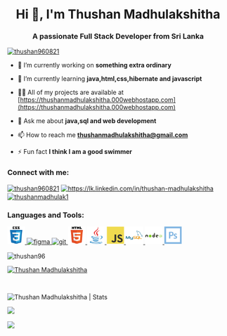 <h1 align="center">Hi 👋, I'm Thushan Madhulakshitha</h1>
<h3 align="center">A passionate Full Stack Developer from Sri Lanka</h3>

<p align="left"> <a href="https://twitter.com/thushan960821" target="blank"><img src="https://img.shields.io/twitter/follow/thushan960821?logo=twitter&style=for-the-badge" alt="thushan960821" /></a> </p>

- 🔭 I’m currently working on **something extra ordinary**

- 🌱 I’m currently learning **java,html,css,hibernate and javascript**

- 👨‍💻 All of my projects are available at [https://thushanmadhulakshitha.000webhostapp.com](https://thushanmadhulakshitha.000webhostapp.com)

- 💬 Ask me about **java,sql and web development**

- 📫 How to reach me **thushanmadhulakshitha@gmail.com**

- ⚡ Fun fact **I think I am a good swimmer**

<h3 align="left">Connect with me:</h3>
<p align="left">
<a href="https://twitter.com/thushan960821" target="blank"><img align="center" src="https://raw.githubusercontent.com/rahuldkjain/github-profile-readme-generator/master/src/images/icons/Social/twitter.svg" alt="thushan960821" height="30" width="40" /></a>
<a href="https://linkedin.com/in/https://lk.linkedin.com/in/thushan-madhulakshitha" target="blank"><img align="center" src="https://raw.githubusercontent.com/rahuldkjain/github-profile-readme-generator/master/src/images/icons/Social/linked-in-alt.svg" alt="https://lk.linkedin.com/in/thushan-madhulakshitha" height="30" width="40" /></a>
<a href="https://www.hackerrank.com/thushanmadhulak1" target="blank"><img align="center" src="https://raw.githubusercontent.com/rahuldkjain/github-profile-readme-generator/master/src/images/icons/Social/hackerrank.svg" alt="thushanmadhulak1" height="30" width="40" /></a>
</p>

<h3 align="left">Languages and Tools:</h3>
<p align="left"> <a href="https://www.w3schools.com/css/" target="_blank" rel="noreferrer"> <img src="https://raw.githubusercontent.com/devicons/devicon/master/icons/css3/css3-original-wordmark.svg" alt="css3" width="40" height="40"/> </a> <a href="https://www.figma.com/" target="_blank" rel="noreferrer"> <img src="https://www.vectorlogo.zone/logos/figma/figma-icon.svg" alt="figma" width="40" height="40"/> </a> <a href="https://git-scm.com/" target="_blank" rel="noreferrer"> <img src="https://www.vectorlogo.zone/logos/git-scm/git-scm-icon.svg" alt="git" width="40" height="40"/> </a> <a href="https://www.w3.org/html/" target="_blank" rel="noreferrer"> <img src="https://raw.githubusercontent.com/devicons/devicon/master/icons/html5/html5-original-wordmark.svg" alt="html5" width="40" height="40"/> </a> <a href="https://www.java.com" target="_blank" rel="noreferrer"> <img src="https://raw.githubusercontent.com/devicons/devicon/master/icons/java/java-original.svg" alt="java" width="40" height="40"/> </a> <a href="https://developer.mozilla.org/en-US/docs/Web/JavaScript" target="_blank" rel="noreferrer"> <img src="https://raw.githubusercontent.com/devicons/devicon/master/icons/javascript/javascript-original.svg" alt="javascript" width="40" height="40"/> </a> <a href="https://www.mysql.com/" target="_blank" rel="noreferrer"> <img src="https://raw.githubusercontent.com/devicons/devicon/master/icons/mysql/mysql-original-wordmark.svg" alt="mysql" width="40" height="40"/> </a> <a href="https://nodejs.org" target="_blank" rel="noreferrer"> <img src="https://raw.githubusercontent.com/devicons/devicon/master/icons/nodejs/nodejs-original-wordmark.svg" alt="nodejs" width="40" height="40"/> </a> <a href="https://www.photoshop.com/en" target="_blank" rel="noreferrer"> <img src="https://raw.githubusercontent.com/devicons/devicon/master/icons/photoshop/photoshop-line.svg" alt="photoshop" width="40" height="40"/> </a> </p>

<p><img align="center" src="https://github-readme-stats.vercel.app/api/top-langs?username=Thushan96&show_icons=true&locale=en&layout=compact" alt="thushan96" /></p>

<p align="left"> <a href="https://github.com/ryo-ma/github-profile-trophy"><img src="https://github-profile-trophy.vercel.app/?username=Thushan96" alt="Thushan Madhulakshitha" /></a> </p>

<br><p align="left"> <img src="https://github-readme-stats.vercel.app/api?username=Thushan96&show_icons=true&theme=gotham" alt="Thushan Madhulakshitha | Stats" />

[](https://github-profile-summary-cards.vercel.app/api/cards/profile-details?username=Thushan96&theme=monokai)

![](https://github-profile-summary-cards.vercel.app/api/cards/stats?username=Thushan96&theme=monokai)

[![](https://github-readme-streak-stats.herokuapp.com?user=Thushan96&theme=soft-green)](https://git.io/streak-stats)


